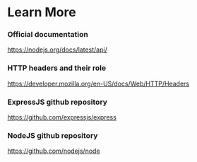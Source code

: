 # Learn More

### Official documentation
https://nodejs.org/docs/latest/api/

### HTTP headers and their role
https://developer.mozilla.org/en-US/docs/Web/HTTP/Headers

### ExpressJS github repository
https://github.com/expressjs/express

### NodeJS github repository
https://github.com/nodejs/node
